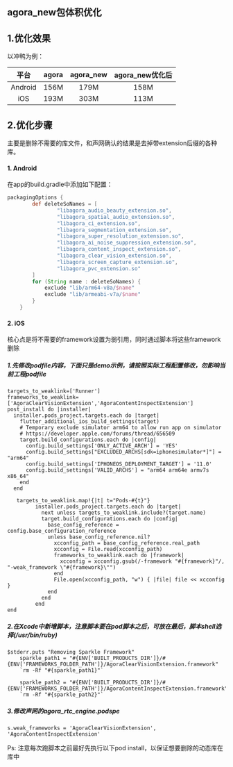 ## agora_new包体积优化

## 1.优化效果

以冲鸭为例：

| 平台 | agora | agora_new | agora_new优化后 |
| :-: | :-: | :-: | :-: |
| Android | 156M | 179M | 158M |
| iOS | 193M |303M | 113M |


## 2.优化步骤
主要是删除不需要的库文件，和声网确认的结果是去掉带extension后缀的各种库。

#### 1. Android
在app的build.gradle中添加如下配置：

```gradle
packagingOptions {
        def deleteSoNames = [
                "libagora_audio_beauty_extension.so",
                "libagora_spatial_audio_extension.so",
                "libagora_ci_extension.so",
                "libagora_segmentation_extension.so",
                "libagora_super_resolution_extension.so",
                "libagora_ai_noise_suppression_extension.so",
                "libagora_content_inspect_extension.so",
                "libagora_clear_vision_extension.so",
                "libagora_screen_capture_extension.so",
                "libagora_pvc_extension.so"
        ]
        for (String name : deleteSoNames) {
            exclude "lib/arm64-v8a/$name"
            exclude "lib/armeabi-v7a/$name"
        }
    }
```

#### 2. iOS
核心点是将不需要的framework设置为弱引用，同时通过脚本将这些framework删除

##### 1.先修改podfile内容，下面只是demo示例，请按照实际工程配置修改，勿影响当前工程podfile
```
targets_to_weaklink=['Runner']
frameworks_to_weaklink=['AgoraClearVisionExtension','AgoraContentInspectExtension']
post_install do |installer|
  installer.pods_project.targets.each do |target|
    flutter_additional_ios_build_settings(target)
    # Temporary exclude simulator arm64 to allow run app on simulator
    # https://developer.apple.com/forums/thread/656509
    target.build_configurations.each do |config|
      config.build_settings['ONLY_ACTIVE_ARCH'] = 'YES'
      config.build_settings["EXCLUDED_ARCHS[sdk=iphonesimulator*]"] = "arm64"
      config.build_settings['IPHONEOS_DEPLOYMENT_TARGET'] = '11.0'
      config.build_settings['VALID_ARCHS'] = "arm64 arm64e armv7s x86_64"
    end
  end
  
   targets_to_weaklink.map!{|t| t="Pods-#{t}"}
         installer.pods_project.targets.each do |target|
           next unless targets_to_weaklink.include?(target.name)
           target.build_configurations.each do |config|
             base_config_reference = config.base_configuration_reference
             unless base_config_reference.nil?
               xcconfig_path = base_config_reference.real_path
               xcconfig = File.read(xcconfig_path)
               frameworks_to_weaklink.each do |framework|
                 xcconfig = xcconfig.gsub(/-framework "#{framework}"/, "-weak_framework \"#{framework}\"")
               end
               File.open(xcconfig_path, "w") { |file| file << xcconfig }
             end
           end
         end
end
```
##### 2.在Xcode中新增脚本，注意脚本要在pod脚本之后，可放在最后，脚本shell选择(/usr/bin/ruby)
```
$stderr.puts "Removing Sparkle Framework"
    sparkle_path1 = "#{ENV['BUILT_PRODUCTS_DIR']}/#{ENV['FRAMEWORKS_FOLDER_PATH']}/AgoraClearVisionExtension.framework"
    `rm -Rf "#{sparkle_path1}"`
    
    sparkle_path2 = "#{ENV['BUILT_PRODUCTS_DIR']}/#{ENV['FRAMEWORKS_FOLDER_PATH']}/AgoraContentInspectExtension.framework"
    `rm -Rf "#{sparkle_path2}"`
```

##### 3.修改声网的agora_rtc_engine.podspe
```
s.weak_frameworks = 'AgoraClearVisionExtension', 'AgoraContentInspectExtension'
```

Ps: 注意每次跑脚本之前最好先执行以下pod install，以保证想要删除的动态库在库中
